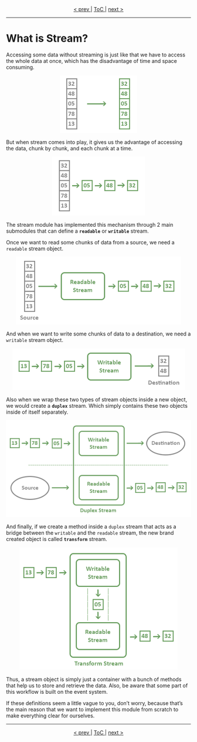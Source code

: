 <div align="center">
  <a title="Previous Chapter | Preface" href="/book/Preface.md"> < prev </a>
  |
  <a title="Go to the Table of Contents" href="/book#table-of-contents"> ToC </a>
  |
  <a title="Next Chapter | Events Module" href="/book/Events-Module.md"> next > </a>
</div>

***

# What is Stream?

Accessing some data without streaming is just like that we have to access the whole data at once, which has the disadvantage of time and space consuming.

<p align="center">
  <img alt="access data without stream" src="/book/assets/figure-01_access-data-without-stream.png" />
</p>

But when stream comes into play, it gives us the advantage of accessing the data, chunk by chunk, and each chunk at a time.

<p align="center">
  <img alt="access data with stream" src="/book/assets/figure-02_access-data-with-stream.png" />
</p>

The stream module has implemented this mechanism through 2 main submodules that can define a **`readable`** or **`writable`** stream.

Once we want to read some chunks of data from a source, we need a `readable` stream object.

<p align="center">
  <img alt="readable stream" src="/book/assets/figure-03_readable-stream.png" />
</p>

And when we want to write some chunks of data to a destination, we need a `writable` stream object.

<p align="center">
  <img alt="writable stream" src="/book/assets/figure-04_writable-stream.png" />
</p>

Also when we wrap these two types of stream objects inside a new object, we would create a **`duplex`** stream. Which simply contains these two objects inside of itself separately.

<p align="center">
  <img alt="duplex stream" src="/book/assets/figure-05_duplex-stream.png" />
</p>

And finally, if we create a method inside a `duplex` stream that acts as a bridge between the `writable` and the `readable` stream, the new brand created object is called **`transform`** stream.

<p align="center">
  <img alt="transform stream" src="/book/assets/figure-06_transform-stream.png" />
</p>

Thus, a stream object is simply just a container with a bunch of methods that help us to store and retrieve the data. Also, be aware that some part of this workflow is built on the event system.

If these definitions seem a little vague to you, don’t worry, because that’s the main reason that we want to implement this module from scratch to make everything clear for ourselves.

***

<div align="center">
  <a title="Previous Chapter | Preface" href="/book/Preface.md"> < prev </a>
  |
  <a title="Go to the Table of Contents" href="/book#table-of-contents"> ToC </a>
  |
  <a title="Next Chapter | Events Module" href="/book/Events-Module.md"> next > </a>
</div>
